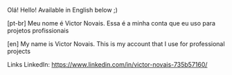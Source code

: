 Olá! Hello!
Available in English below ;)

[pt-br]
Meu nome é Victor Novais. Essa é a minha conta que eu uso para projetos profissionais

[en]
My name is Victor Novais. This is my account that I use for professional projects


Links
LinkedIn: https://www.linkedin.com/in/victor-novais-735b57160/
